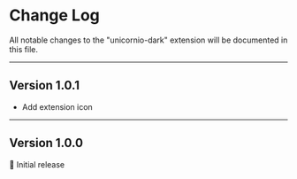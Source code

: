 # Change Log

All notable changes to the "unicornio-dark" extension will be documented in this file.

----
## Version 1.0.1

- Add extension icon
----
## Version 1.0.0

🦄 Initial release
